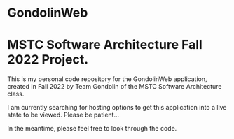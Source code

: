 # GondolinWeb
# MSTC Software Architecture Fall 2022 Project.

This is my personal code repository for the GondolinWeb application, created in Fall 2022 by Team Gondolin of the MSTC Software Architecture class.

I am currently searching for hosting options to get this application into a live state to be viewed. Please be patient...

In the meantime, please feel free to look through the code.
